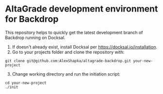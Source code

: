 # AltaGrade development environment for Backdrop
This repository helps to quickly get the latest development branch of Backdrop running on Docksal.

1. If doesn't already exist, install Docksal per https://docksal.io/installation.
2. Go to your projects folder and clone the repository with:

```
git clone git@github.com:AlexShapka/altagrade-backdrop.git your-new-project
```

3. Change working directory and run the initiation script:

```
cd your-new-project
./init
```
